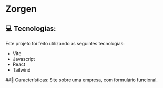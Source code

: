 # Zorgen

## 💻 Tecnologias:
Este projeto foi feito utilizando as seguintes tecnologias:

* Vite
* Javascript
* React
* Tailwind

##🚀 Características:
Site sobre uma empresa, com formulário funcional.
